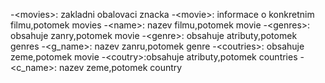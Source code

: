 -&lt;movies>: zakladni obalovaci znacka 
-&lt;movie>: informace o konkretnim filmu,potomek movies
-&lt;name>: nazev filmu,potomek movie
-&lt;genres>: obsahuje zanry,potomek movie
-&lt;genre>: obsahuje atributy,potomek genres
-&lt;g_name>: nazev zanru,potomek genre
-&lt;coutries>: obsahuje zeme,potomek movie
-&lt;coutry>:obsahuje atributy,potomek countries
-&lt;c_name>: nazev zeme,potomek country
